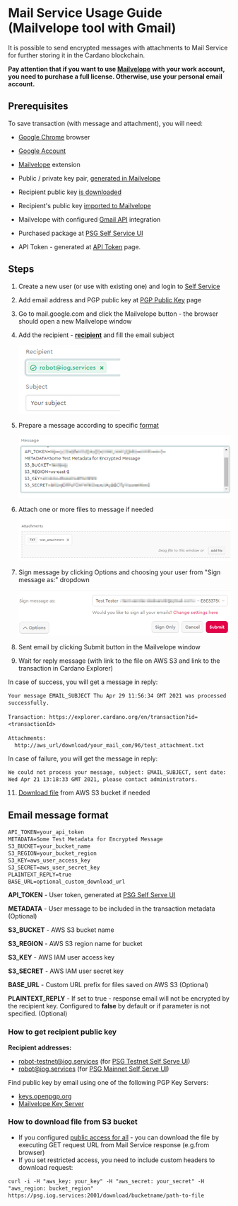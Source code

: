 # Mail Service Usage Guide (Mailvelope tool with Gmail)

It is possible to send encrypted messages with attachments to Mail Service for further storing it in the Cardano blockchain.

**Pay attention that if you want to use [Mailvelope](https://mailvelope.com/en) with your work account,
you need to purchase a full license. Otherwise, use your personal email account.**

## Prerequisites

To save transaction (with message and attachment), you will need:

* [Google Chrome](https://www.google.com/chrome/) browser

* [Google Account](https://accounts.google.com/SignUp?hl=en)

* [Mailvelope](https://chrome.google.com/webstore/detail/mailvelope/kajibbejlbohfaggdiogboambcijhkke?hl=en) extension

* Public / private key pair, [generated in Mailvelope](https://www.mailvelope.com/en/help#configuration)

* Recipient public key [is downloaded](#how-to-get-recipient-public-key)

* Recipient's public key [imported to Mailvelope](https://www.mailvelope.com/en/faq#import_keys)

* Mailvelope with configured [Gmail API](https://www.mailvelope.com/en/faq#gmail_permissions) integration

* Purchased package at [PSG Self Service UI](https://psg.iog.services/)

* API Token - generated at [API Token](https://psg.iog.services/apitokens) page.

## Steps

1. Create a new user (or use with existing one) and login to [Self Service](https://psg.iog.services/)

2. Add email address and PGP public key at [PGP Public Key](https://psg.iog.services/pgppublickey) page

3. Go to mail.google.com and click the Mailvelope button - the browser should open a new Mailvelope window

4. Add the recipient - **[recipient](#how-to-get-recipient-public-key)** and fill the email subject

   ![Recipient](./pictures/recipient_subject.png)


5. Prepare a message according to specific [format](#email-message-format)

   ![Message Body](./pictures/message_body.png)


6. Attach one or more files to message if needed

   ![Message Attachments](./pictures/attachments.png)


7. Sign message by clicking Options and choosing your user from "Sign message as:" dropdown

   ![Sign Message](./pictures/sign_message.png)


8. Sent email by clicking Submit button in the Mailvelope window

9. Wait for reply message (with link to the file on AWS S3 and link to the transaction in Cardano Explorer)

In case of success, you will get a message in reply:

``` text
Your message EMAIL_SUBJECT Thu Apr 29 11:56:34 GMT 2021 was processed successfully.

Transaction: https://explorer.cardano.org/en/transaction?id=<transactionId>

Attachments:
  http://aws_url/download/your_mail_com/96/test_attachment.txt
```

In case of failure, you will get the message in reply:

``` text
We could not process your message, subject: EMAIL_SUBJECT, sent date: Wed Apr 21 13:18:33 GMT 2021, please contact administrators.
```

11. [Download file](#how-to-download-file-from-s3-bucket) from AWS S3 bucket if needed  

## Email message format

``` text
API_TOKEN=your_api_token
METADATA=Some Test Metadata for Encrypted Message
S3_BUCKET=your_bucket_name
S3_REGION=your_bucket_region
S3_KEY=aws_user_access_key
S3_SECRET=aws_user_secret_key
PLAINTEXT_REPLY=true
BASE_URL=optional_custom_download_url
```

**API_TOKEN** - User token, generated at [PSG Self Serve UI](https://psg.iog.services/apitokens)

**METADATA** - User message to be included in the transaction metadata (Optional)

**S3_BUCKET** - AWS S3 bucket name

**S3_REGION** - AWS S3 region name for bucket

**S3_KEY** - AWS IAM user access key

**S3_SECRET** - AWS IAM user secret key

**BASE_URL** - Custom URL prefix for files saved on AWS S3 (Optional)

**PLAINTEXT_REPLY** - If set to true - response email will not be encrypted by the recipient key.
Configured to **false** by default or if parameter is not specified. (Optional)

### How to get recipient public key
**Recipient addresses:**

* robot-testnet@iog.services (for [PSG Testnet Self Serve UI](https://psg-testnet.iog.services/))
* robot@iog.services (for [PSG Mainnet Self Serve UI](https://psg.iog.services/))

Find public key by email using one of the following PGP Key Servers:

* [keys.openpgp.org](https://keys.openpgp.org/)
* [Mailvelope Key Server](https://keys.mailvelope.com/)  

### How to download file from S3 bucket

- If you configured [public access for all](create_minimal_s3_user.md) - you can download the file by executing GET request URL from Mail Service response
  (e.g.from browser)
- If you set restricted access, you need to include custom headers to download request:
```
curl -i -H "aws_key: your_key" -H "aws_secret: your_secret" -H "aws_region: bucket_region"  https://psg.iog.services:2001/download/bucketname/path-to-file
```